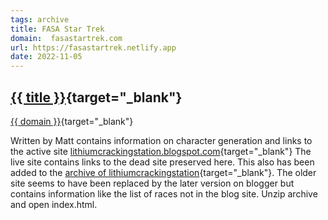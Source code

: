 ```yaml
---
tags: archive
title: FASA Star Trek
domain:  fasastartrek.com
url: https://fasastartrek.netlify.app
date: 2022-11-05
---
```

## [{{ title }}]({{url}}){target="_blank"}
[{{ domain }}]({{url}}){target="_blank"}

Written by Matt contains information on character generation and links to the active site [lithiumcrackingstation.blogspot.com](https://lithiumcrackingstation.blogspot.com/){target="_blank"} The live site contains links to the dead site preserved here. This also has been added to the [archive of lithiumcrackingstation]({{url}}/lithiumcrackingstation){target="_blank"}. The older site seems to have been replaced by the later version on blogger but contains information like the list of races not in the blog site. Unzip archive and open index.html.

